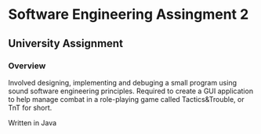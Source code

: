 # Software Engineering Assingment 2
## University Assignment

### Overview
Involved designing, implementing and debuging a small program using sound software engineering principles.
Required to create a GUI application to help manage combat in a role-playing game called Tactics&Trouble, or TnT for short.

Written in Java
